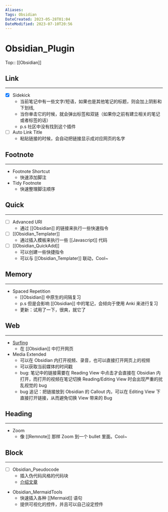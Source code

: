 ```yaml
---
Aliases: 
Tags: Obsidian 
DateCreated: 2023-05-28T01:04
DateModified: 2023-07-10T20:56
---
```

# Obsidian_Plugin
Top:: [[Obsidian]]

## Link
---
- [x] Sidekick
	- 当前笔记中有一些文字/短语，如果也是其他笔记的标题，则会加上阴影和下划线,
	- 当你单击它的时候，就会弹出标签和双链（如果你之前有建立相关的笔记或者标签的话）
	- p.s 社区中没有找到这个插件
- [ ] Auto Link Title
	- 粘贴链接的时候，会自动把链接显示成对应网页的名字

## Footnote
---
- Footnote Shortcut
	- 快速添加脚注
- Tidy Footnote
	- 快速整理脚注顺序
 
## Quick
---
- [ ] Advanced URI
	- 通过 [[Obsidian]] 的链接来执行一些快速指令
 - [ ] [[Obsidian_Templater]]
	 - 通过插入模板来执行一些 [[Javascript]] 代码
 - [ ] [[Obsidian_QuickAdd]]
	 - 可以创建一些快捷指令
	 - 可以与 [[Obsidian_Templater]] 联动，Cool~

## Memory
---
- Spaced Repetition
	- [[Obsidian]] 中原生的间隔复习
	- p.s 但是会影响 [[Obsidian]] 中的笔记，会倾向于使用 Anki 来进行复习
	- 更新：试用了一下，很爽，就它了

## Web
---
- [Surfing](https://github.com//PKM-er/Obsidian-Surfing)
	- 在 [[Obsidian]] 中打开网页
- Media Extended
	- 可以在 Obsidian 内打开视频、录音，也可以直接打开网页上的视频
	- 可以获取当前媒体的时间戳
	- bug: 笔记中的链接需要在 Reading View 中点击才会直接在 Obsidian 内打开，而打开的视频在笔记切换 Reading/Editing View 时会出现严重的扰乱视觉的 bug
	- bug 追记：把链接放到 Obsidian 的 Callout 内，可以在 Editing View 下直接打开链接，从而避免切换 View 带来的 Bug

## Heading
---
- Zoom
	- 像 [[Remnote]] 那样 Zoom 到一个 bullet 里面。Cool~

## Block
---
- [ ] Obsidian_Pseudocode
	- 插入伪代码风格的代码块
	- [介绍文章](https://zhuanlan.zhihu.com/p/616961412)
- Obsidian_MermaidTools
	- 快速插入各种 [[Mermaid]]  语句
	- 提供可视化的控件，并且可以自己设定控件
